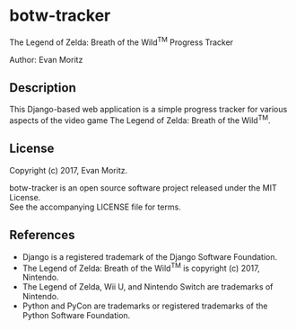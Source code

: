 botw-tracker
============

The Legend of Zelda: Breath of the Wild<sup>TM</sup> Progress Tracker

Author: Evan Moritz

Description
-----------

This Django-based web application is a simple progress tracker for various aspects of the video game
The Legend of Zelda: Breath of the Wild<sup>TM</sup>.

License
-------

Copyright (c) 2017, Evan Moritz.

botw-tracker is an open source software project released under the MIT License.  
See the accompanying LICENSE file for terms.

References
----------

  - Django is a registered trademark of the Django Software Foundation.
  - The Legend of Zelda: Breath of the Wild<sup>TM</sup> is copyright (c) 2017, Nintendo.
  - The Legend of Zelda, Wii U, and Nintendo Switch are trademarks of Nintendo.
  - Python and PyCon are trademarks or registered trademarks of the Python Software Foundation.
